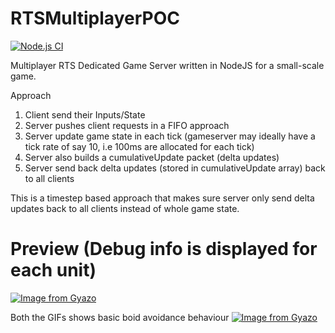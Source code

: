 # RTSMultiplayerPOC
[![Node.js CI](https://github.com/keshav2010/RTSMultiplayerPOC/actions/workflows/node.js.yml/badge.svg?branch=main)](https://github.com/keshav2010/RTSMultiplayerPOC/actions/workflows/node.js.yml)

Multiplayer RTS Dedicated Game Server written in NodeJS for a small-scale game.

Approach

1. Client send their Inputs/State
2. Server pushes client requests in a FIFO approach
3. Server update game state in each tick (gameserver may ideally have a tick rate of say 10, i.e 100ms are allocated for each tick)
4. Server also builds a cumulativeUpdate packet (delta updates)
5. Server send back delta updates (stored in cumulativeUpdate array) back to all clients

This is a timestep based approach that makes sure server only send delta updates back to all clients instead of whole game state.

# Preview (Debug info is displayed for each unit)

[![Image from Gyazo](https://i.gyazo.com/feeede8b589d2119c8af020fd952c707.gif)](https://gyazo.com/feeede8b589d2119c8af020fd952c707)

Both the GIFs shows basic boid avoidance behaviour
[![Image from Gyazo](https://i.gyazo.com/2dec336b740c0d9ecf454c53cac8991f.gif)](https://gyazo.com/2dec336b740c0d9ecf454c53cac8991f)
